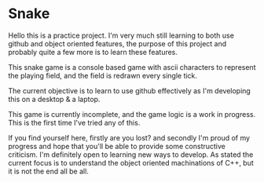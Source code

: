 # Snake

Hello this is a practice project. I'm very much still learning to both use github and object oriented features, the purpose of this project and probably quite a few more is to learn these features.

This snake game is a console based game with ascii characters to represent the playing field, and the field is redrawn every single tick.

The current objective is to learn to use github effectively as I'm developing this on a desktop & a laptop.

This game is currently incomplete, and the game logic is a work in progress. This is the first time I've tried any of this.

If you find yourself here, firstly are you lost? and secondly I'm proud of my progress and hope that you'll be able to provide some constructive criticism. I'm definitely open to learning new ways to develop.
As stated the current focus is to understand the object oriented machinations of C++, but it is not the end all be all.
